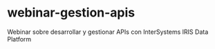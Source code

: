 # webinar-gestion-apis
Webinar sobre desarrollar y gestionar APIs con InterSystems IRIS Data Platform
